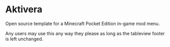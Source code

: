 Aktivera
========

Open source template for a Minecraft Pocket Edition in-game mod menu.

Any users may use this any way they please as long as the tableview footer is left unchanged.
